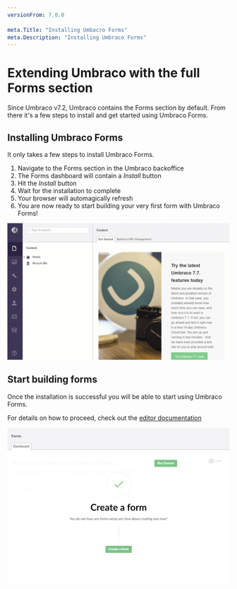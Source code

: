 ```yaml
---
versionFrom: 7.0.0

meta.Title: "Installing Umbacro Forms"
meta.Description: "Installing Umbraco Forms"
---
```


# Extending Umbraco with the full Forms section

Since Umbraco v7.2, Umbraco contains the Forms section by default. From there it's a few steps to install and get started using Umbraco Forms.

## Installing Umbraco Forms

It only takes a few steps to install Umbraco Forms.

1. Navigate to the Forms section in the Umbraco backoffice
2. The Forms dashboard will contain a *Install* button
3. Hit the *Install* button
4. Wait for the installation to complete
5. Your browser will automagically refresh
6. You are now ready to start building your very first form with Umbraco Forms!

![Installing Umbraco Forms](images/InstallingForms.gif)

## Start building forms

Once the installation is successful you will be able to start using Umbraco Forms.

For details on how to proceed, check out the [editor documentation](../../Editor)

![Create form](images/start-with-forms.png)
